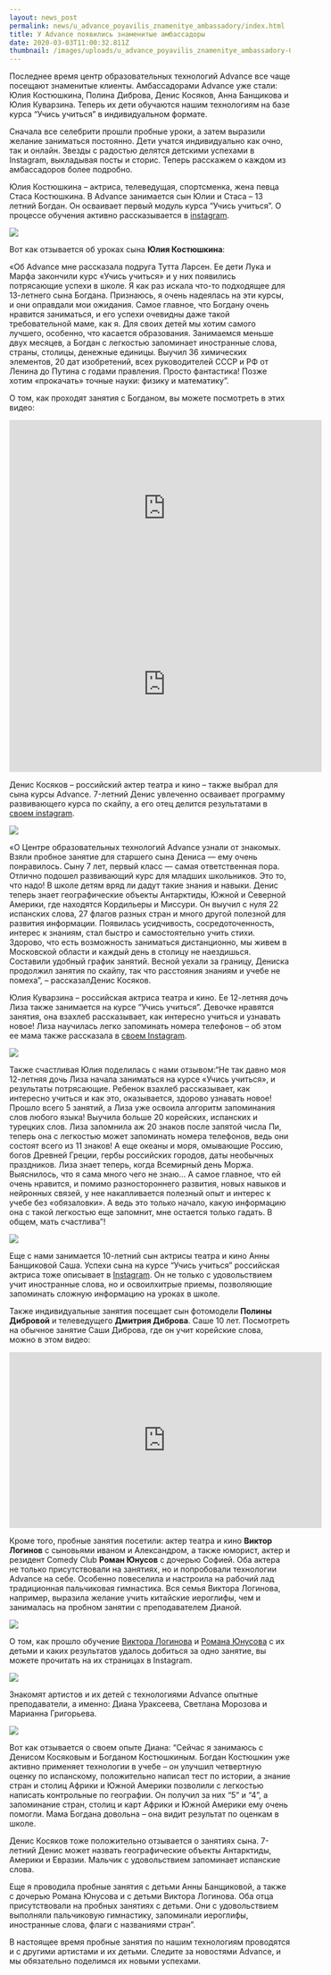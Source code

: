 ```yaml
---
layout: news_post
permalink: news/u_advance_poyavilis_znamenitye_ambassadory/index.html
title: У Advance появились знаменитые амбассадоры
date: 2020-03-03T11:00:32.811Z
thumbnail: /images/uploads/u_advance_poyavilis_znamenitye_ambassadory-01.jpg
---
```

Последнее время центр образовательных технологий Advance все чаще  посещают знаменитые клиенты. Амбассадорами Advance уже стали: Юлия Костюшкина, Полина Диброва, Денис Косяков, Анна Банщикова и Юлия Куварзина. Теперь их дети обучаются нашим технологиям на базе курса “Учись учиться” в индивидуальном формате. 

Сначала все селебрити прошли пробные уроки, а затем выразили желание заниматься постоянно. Дети учатся индивидуально как очно, так и онлайн. Звезды с радостью делятся детскими успехами в Instagram, выкладывая посты и сторис. Теперь расскажем о каждом из амбассадоров более подробно. 

Юлия Костюшкина – актриса, телеведущая, спортсменка, жена певца Стаса Костюшкина. В Advance занимается сын Юлии и Стаса –  13 летний Богдан. Он осваивает первый модуль курса “Учись учиться”. О процессе обучения активно рассказывается в [instagram](https://www.instagram.com/p/B6gC63SoDPE/). 

![](/images/uploads/u_advance_poyavilis_znamenitye_ambassadory-02.jpg)

Вот как отзывается об уроках сына  **Юлия Костюшкина**:

«Об Advance мне рассказала подруга Тутта Ларсен. Ее дети Лука и Марфа закончили курс «Учись учиться» и у них появились потрясающие успехи в школе. Я как раз искала что-то подходящее для 13-летнего сына Богдана. Признаюсь, я очень надеялась на эти курсы, и они оправдали мои ожидания. Самое главное, что Богдану очень нравится заниматься, и его успехи очевидны даже такой требовательной маме, как я. Для своих детей мы хотим самого лучшего, особенно, что касается образования. Занимаемся меньше двух месяцев, а Богдан с легкостью запоминает иностранные слова, страны, столицы, денежные единицы. Выучил 36 химических элементов, 20 дат изобретений, всех руководителей СССР и РФ от Ленина до Путина с годами правления. Просто фантастика! Позже хотим «прокачать» точные науки: физику и математику”.  

О том, как проходят занятия с Богданом, вы можете посмотреть в этих видео:

<iframe width="560" height="315" src="https://www.youtube.com/embed/913YVXTZ0Jw" frameborder="0" allow="accelerometer; autoplay; encrypted-media; gyroscope; picture-in-picture" allowfullscreen></iframe>


<iframe width="560" height="315" src="https://www.youtube.com/embed/pykg3wVi8NY" frameborder="0" allow="accelerometer; autoplay; encrypted-media; gyroscope; picture-in-picture" allowfullscreen></iframe>

Денис Косяков – российский актер театра и кино – также выбрал для сына курсы Advance. 7-летний Денис увлеченно осваивает программу развивающего курса по скайпу, а его отец делится результатами в [своем instagram](https://www.instagram.com/p/B6sdg01hGo-/).

![](/images/uploads/u_advance_poyavilis_znamenitye_ambassadory-03.jpg)

«О Центре образовательных технологий Advance узнали от знакомых. Взяли пробное занятие для старшего сына Дениса — ему очень понравилось. Сыну 7 лет, первый класс — самая ответственная пора. Отлично подошел развивающий курс для младших школьников. Это то, что надо! В школе детям вряд ли дадут такие знания и навыки. Денис теперь знает географические объекты Антарктиды, Южной и Северной Америки, где находятся Кордильеры и Миссури. Он выучил с нуля 22 испанских слова, 27 флагов разных стран и много другой полезной для развития информации. Появилась усидчивость, сосредоточенность, интерес к знаниям, стал быстро и самостоятельно учить стихи. Здорово, что есть возможность заниматься дистанционно, мы живем в Московской области и каждый день в столицу не наездишься. Составили удобный график занятий. Весной уехали за границу, Дениска продолжил занятия по скайпу, так что расстояния знаниям и учебе не помеха”, – рассказалДенис Косяков. 

Юлия Куварзина – российская актриса театра и кино. Ее 12-летняя дочь Лиза также занимается на курсе “Учись учиться”. Девочке нравятся занятия, она взахлеб рассказывает, как интересно учиться и узнавать новое!  Лиза научилась легко запоминать номера телефонов – об этом ее мама также рассказала в [своем Instagram](https://www.instagram.com/p/B8RakRInEos/).

![](/images/uploads/u_advance_poyavilis_znamenitye_ambassadory-04.jpg)

Также счастливая Юлия поделилась с нами отзывом:“Не так давно моя 12-летняя дочь Лиза начала заниматься на курсе «Учись учиться», и результаты потрясающие. Ребенок взахлеб рассказывает, как интересно учиться и как это, оказывается, здорово узнавать новое! Прошло всего 5 занятий, а Лиза уже освоила алгоритм запоминания слов любого языка! Выучила больше 20 корейских, испанских и турецких слов. Лиза запомнила аж 20 знаков после запятой числа Пи, теперь она с легкостью может запоминать номера телефонов, ведь они состоят всего из 11 знаков! А еще океаны и моря, омывающие Россию, богов Древней Греции, гербы российских городов, даты необычных праздников. Лиза знает теперь, когда Всемирный день Моржа. Выяснилось, что я сама много чего не знаю...  А самое главное, что ей очень нравится, и помимо разностороннего развития, новых навыков и нейронных связей, у нее накапливается полезный опыт и интерес к учебе без «обязаловки». А ведь это только начало, какую информацию она с такой легкостью еще запомнит, мне остается только гадать. В общем, мать счастлива”!

![](/images/uploads/u_advance_poyavilis_znamenitye_ambassadory-05.jpg)

Еще с нами занимается 10-летний сын актрисы театра и кино Анны Банщиковой Саша. Успехи сына на курсе “Учись учиться” российская актриса тоже описывает в [Instagram](https://www.instagram.com/p/B8ekVU3q2Mz/). Он не только с удовольствием учит иностранные слова, но и освоилхитрые приемы, позволяющие запоминать сложную информацию на уроках в школе.

Также индивидуальные занятия посещает сын фотомодели **Полины Дибровой** и телеведущего **Дмитрия Диброва**. Саше 10 лет.  Посмотреть на обычное занятие Саши Диброва, где он учит корейские слова, можно в этом видео:


<iframe width="560" height="315" src="https://www.youtube.com/embed/kHe7AAi4IFo" frameborder="0" allow="accelerometer; autoplay; encrypted-media; gyroscope; picture-in-picture" allowfullscreen></iframe>


Кроме того, пробные занятия посетили: актер театра и кино **Виктор Логинов** с сыновьями иваном и Александром, а также юморист, актер и резидент Comedy Club **Роман Юнусов** с дочерью Софией. Оба актера не только присутствовали на занятиях, но и попробовали технологии Advance на себе. Особенно повеселила и настроила на рабочий лад традиционная пальчиковая гимнастика. Вся семья Виктора Логинова, например, выразила желание учить китайские иероглифы, чем и занималась на пробном занятии с преподавателем Дианой. 

![](/images/uploads/u_advance_poyavilis_znamenitye_ambassadory-06.jpg)

О том, как прошло обучение [Виктора Логинова](https://www.instagram.com/p/B5xfAZyI7GS/) и [Романа Юнусова](https://www.instagram.com/p/B6OOxylChTi/) с их детьми и каких результатов удалось добиться за одно занятие, вы можете прочитать на их страницах в Instagram. 

![](/images/uploads/u_advance_poyavilis_znamenitye_ambassadory-07.jpg)

Знакомят артистов и их детей с технологиями Advance опытные преподаватели, а именно: Диана Ураксеева, Светлана Морозова и Марианна Григорьева. 

![](/images/uploads/u_advance_poyavilis_znamenitye_ambassadory-08.jpg)

Вот как отзывается о своем опыте Диана: “Сейчас я занимаюсь с Денисом Косяковым и Богданом Костюшкиным. Богдан Костюшкин уже активно применяет технологии в учебе – он улучшил четвертную оценку по испанскому, положительно написал тест по истории, а знание стран и столиц Африки и Южной Америки позволили с легкостью написать контрольные по географии. Он получил за них “5” и “4”, а запоминание стран, столиц и карт Африки и Южной Америки ему очень помогли.  Мама Богдана довольна – она видит результат по оценкам в школе.

Денис Косяков тоже положительно отзывается о занятиях сына. 7-летний Денис может назвать географические объекты Антарктиды, Америки и Евразии. Мальчик с удовольствием запоминает испанские слова. 

Еще я проводила пробные занятия с детьми Анны Банщиковой, а также с дочерью Романа Юнусова и с детьми Виктора Логинова. Оба отца присутствовали на пробных занятиях с детьми. Они с удовольствием выполняли пальчиковую гимнастику, запоминали иероглифы, иностранные слова, флаги с названиями стран”. 

В настоящее время пробные занятия по нашим технологиям проводятся и с другими артистами и их детьми. Следите за новостями Advance, и мы обязательно поделимся их новыми успехами.